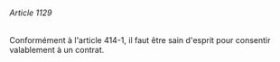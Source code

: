 ###### Article 1129

Conformément à l'article 414-1, il faut être sain d'esprit pour consentir valablement à un contrat.

